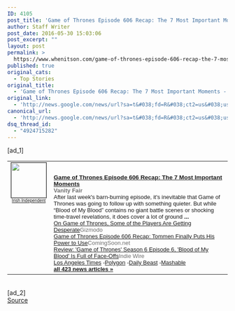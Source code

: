 ```yaml
---
ID: 4105
post_title: 'Game of Thrones Episode 606 Recap: The 7 Most Important Moments &#8211; Vanity Fair'
author: Staff Writer
post_date: 2016-05-30 15:03:06
post_excerpt: ""
layout: post
permalink: >
  https://www.whenitson.com/game-of-thrones-episode-606-recap-the-7-most-important-moments-vanity-fair/
published: true
original_cats:
  - Top Stories
original_title:
  - 'Game of Thrones Episode 606 Recap: The 7 Most Important Moments - Vanity Fair'
original_link:
  - 'http://news.google.com/news/url?sa=t&#038;fd=R&#038;ct2=us&#038;usg=AFQjCNGVEAQ6p4vhVO_MhK3kzxSxoyDF1w&#038;clid=c3a7d30bb8a4878e06b80cf16b898331&#038;cid=52779118548146&#038;ei=KVZMV8CIEoeQwAHEox8&#038;url=http://www.vanityfair.com/hollywood/2016/05/game-of-thrones-episode-606-recap'
canonical_url:
  - 'http://news.google.com/news/url?sa=t&#038;fd=R&#038;ct2=us&#038;usg=AFQjCNGVEAQ6p4vhVO_MhK3kzxSxoyDF1w&#038;clid=c3a7d30bb8a4878e06b80cf16b898331&#038;cid=52779118548146&#038;ei=KVZMV8CIEoeQwAHEox8&#038;url=http://www.vanityfair.com/hollywood/2016/05/game-of-thrones-episode-606-recap'
dsq_thread_id:
  - "4924715282"
---
```

 [ad_1]
<br><table border="0" cellpadding="2" cellspacing="7" style="vertical-align:top"><tr><td width="80" align="center" valign="top"><font style="font-size:85%;font-family:arial,sans-serif"><a href="http://news.google.com/news/url?sa=t&amp;fd=R&amp;ct2=us&amp;usg=AFQjCNGKt4XieUnx3hodP9uXE2kVPwDFyg&amp;clid=c3a7d30bb8a4878e06b80cf16b898331&amp;cid=52779118548146&amp;ei=KVZMV8CIEoeQwAHEox8&amp;url=http://www.independent.ie/entertainment/television/tv-reviews/blood-thunder-religious-extremism-and-a-character-returns-7-things-we-learned-from-game-of-thrones-episode-six-34757302.html"><img src="http://www.whenitson.com/wp-content/uploads/2016/05/Game-of-Thrones-Episode-606-Recap-The-7-Most-Important-Moments-Vanity-Fair" alt="" border="1" width="80" height="80"><br><font size="-2">Irish Independent</font></a></font></td><td valign="top" class="j"><font style="font-size:85%;font-family:arial,sans-serif"><br><div style="padding-top:0.8em"><img alt="" height="1" width="1"></div><div class="lh"><a href="http://news.google.com/news/url?sa=t&amp;fd=R&amp;ct2=us&amp;usg=AFQjCNGVEAQ6p4vhVO_MhK3kzxSxoyDF1w&amp;clid=c3a7d30bb8a4878e06b80cf16b898331&amp;cid=52779118548146&amp;ei=KVZMV8CIEoeQwAHEox8&amp;url=http://www.vanityfair.com/hollywood/2016/05/game-of-thrones-episode-606-recap"><b>Game of Thrones Episode 606 Recap: The 7 Most Important Moments</b></a><br><font size="-1"><b><font color="#6f6f6f">Vanity Fair</font></b></font><br><font size="-1">After last week&#039;s barn-burning episode, it&#039;s inevitable that Game of Thrones was going to follow up with something quieter. But while “Blood of My Blood” contains no giant battle scenes or shocking time-travel revelations, it does cover a lot of ground <b>...</b></font><br><font size="-1"><a href="http://news.google.com/news/url?sa=t&amp;fd=R&amp;ct2=us&amp;usg=AFQjCNH4iwiqtkMd5PkAdNcFBGv28kWaYA&amp;clid=c3a7d30bb8a4878e06b80cf16b898331&amp;cid=52779118548146&amp;ei=KVZMV8CIEoeQwAHEox8&amp;url=http://io9.gizmodo.com/on-game-of-thrones-some-of-the-players-are-getting-des-1779451817">On Game of Thrones, Some of the Players Are Getting Desperate</a><font size="-1" color="#6f6f6f">Gizmodo</font></font><br><font size="-1"><a href="http://news.google.com/news/url?sa=t&amp;fd=R&amp;ct2=us&amp;usg=AFQjCNG8m5mHh5tXHba91VZbvOe0tJM9kw&amp;clid=c3a7d30bb8a4878e06b80cf16b898331&amp;cid=52779118548146&amp;ei=KVZMV8CIEoeQwAHEox8&amp;url=http://www.comingsoon.net/tv/features/691033-game-of-thrones-episode-606-recap">Game of Thrones Episode 606 Recap: Tommen Finally Puts His Power to Use</a><font size="-1" color="#6f6f6f">ComingSoon.net</font></font><br><font size="-1"><a href="http://news.google.com/news/url?sa=t&amp;fd=R&amp;ct2=us&amp;usg=AFQjCNHODoJ5ooBEI1uHPEhSst7xVCiY5g&amp;clid=c3a7d30bb8a4878e06b80cf16b898331&amp;cid=52779118548146&amp;ei=KVZMV8CIEoeQwAHEox8&amp;url=http://www.indiewire.com/article/game-of-thrones-review-season-6-episode-6-blood-of-my-blood-spoilers-recap-edmure-tully-benjen-stark-20160529">Review: &#039;Game of Thrones&#039; Season 6 Episode 6, &#039;Blood of My Blood&#039; Is Full of Face-Offs</a><font size="-1" color="#6f6f6f">Indie Wire</font></font><br><font size="-1" class="p"><a href="http://news.google.com/news/url?sa=t&amp;fd=R&amp;ct2=us&amp;usg=AFQjCNFULUqde_j6o3wd9ziuEXwNsQqfiQ&amp;clid=c3a7d30bb8a4878e06b80cf16b898331&amp;cid=52779118548146&amp;ei=KVZMV8CIEoeQwAHEox8&amp;url=http://www.latimes.com/entertainment/tv/showtracker/la-et-st-game-of-thrones-recap-it-s-jaime-vs-high-sparrow-who-triumphs-20160529-story.html">Los Angeles Times</a>&nbsp;-<a href="http://news.google.com/news/url?sa=t&amp;fd=R&amp;ct2=us&amp;usg=AFQjCNGVXYkGBELSuFefQNYVRcTsPNX-CA&amp;clid=c3a7d30bb8a4878e06b80cf16b898331&amp;cid=52779118548146&amp;ei=KVZMV8CIEoeQwAHEox8&amp;url=http://www.polygon.com/2016/5/30/11809482/game-of-thrones-season-6-episode-6-recap">Polygon</a>&nbsp;-<a href="http://news.google.com/news/url?sa=t&amp;fd=R&amp;ct2=us&amp;usg=AFQjCNFfI4UOTIBYrYrXvsMAFuMetUtLhQ&amp;clid=c3a7d30bb8a4878e06b80cf16b898331&amp;cid=52779118548146&amp;ei=KVZMV8CIEoeQwAHEox8&amp;url=http://www.thedailybeast.com/articles/2016/05/30/game-of-thrones-will-bran-stark-s-new-ally-spill-jon-snow-s-secret.html">Daily Beast</a>&nbsp;-<a href="http://news.google.com/news/url?sa=t&amp;fd=R&amp;ct2=us&amp;usg=AFQjCNEyNlZ7TlMlYqcU8UoNGfY1hGrCdw&amp;clid=c3a7d30bb8a4878e06b80cf16b898331&amp;cid=52779118548146&amp;ei=KVZMV8CIEoeQwAHEox8&amp;url=http://mashable.com/2016/05/30/game-of-thrones-blood-of-my-blood-recap/">Mashable</a></font><br><font class="p" size="-1"><a class="p" href="http://news.google.com/news/more?ncl=dTwIWBE_zA2gVHMp6u7LVMQMb5-qM&amp;authuser=0&amp;ned=us&amp;topic=h"><b>all 423 news articles&nbsp;&raquo;</b></a></font></div></font></td></tr></table>
<br>[ad_2]
<br><a href="http://news.google.com/news/url?sa=t&#038;fd=R&#038;ct2=us&#038;usg=AFQjCNGVEAQ6p4vhVO_MhK3kzxSxoyDF1w&#038;clid=c3a7d30bb8a4878e06b80cf16b898331&#038;cid=52779118548146&#038;ei=KVZMV8CIEoeQwAHEox8&#038;url=http://www.vanityfair.com/hollywood/2016/05/game-of-thrones-episode-606-recap">Source </a>